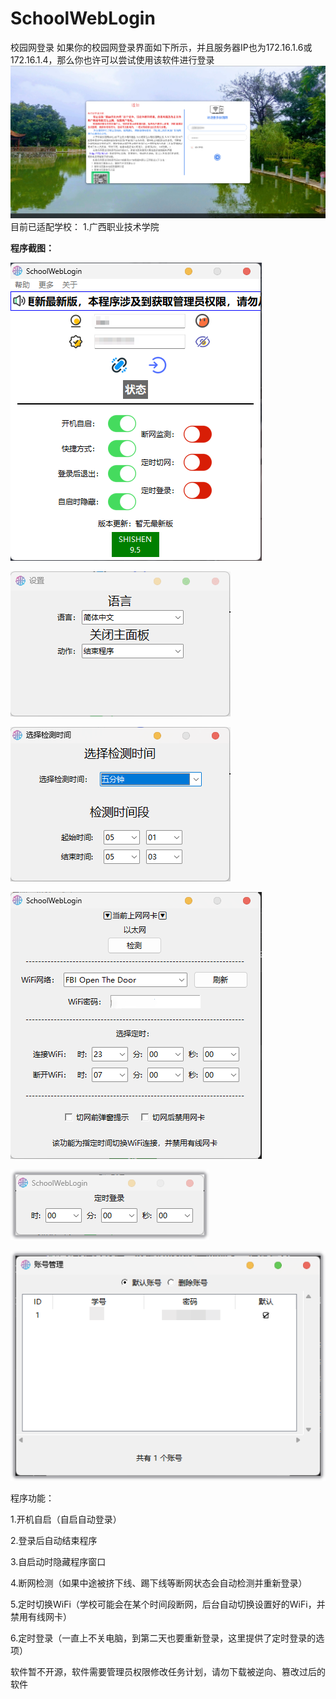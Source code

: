 # SchoolWebLogin
校园网登录
如果你的校园网登录界面如下所示，并且服务器IP也为172.16.1.6或172.16.1.4，那么你也许可以尝试使用该软件进行登录
![](https://github.com/SHISHENR/SchoolWebLogin/blob/main/images/web.png)
目前已适配学校：
    1.广西职业技术学院

**程序截图：**

![](https://github.com/SHISHENR/SchoolWebLogin/blob/main/images/Home.png)

![set](https://github.com/SHISHENR/SchoolWebLogin/blob/main/images/set.png)

![offline_check](https://github.com/SHISHENR/SchoolWebLogin/blob/main/images/offline_check.png)

![schedule_switch_wifi](https://github.com/SHISHENR/SchoolWebLogin/blob/main/images/schedule_switch_wifi.png)

![schedule_start_login](https://github.com/SHISHENR/SchoolWebLogin/blob/main/images/schedule_start_login.png)

![account_management](https://github.com/SHISHENR/SchoolWebLogin/blob/main/images/account_management.png)



程序功能：

1.开机自启（自启自动登录）

2.登录后自动结束程序

3.自启动时隐藏程序窗口

4.断网检测（如果中途被挤下线、踢下线等断网状态会自动检测并重新登录）

5.定时切换WiFi（学校可能会在某个时间段断网，后台自动切换设置好的WiFi，并禁用有线网卡）

6.定时登录（一直上不关电脑，到第二天也要重新登录，这里提供了定时登录的选项）

软件暂不开源，软件需要管理员权限修改任务计划，请勿下载被逆向、篡改过后的软件
